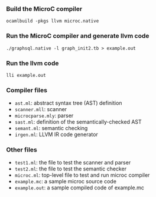 ### Build the MicroC compiler

```
ocamlbuild -pkgs llvm microc.native
```

### Run the MicroC compiler and generate llvm code

```
./graphsql.native -l graph_init2.tb > example.out
```

### Run the llvm code

```
lli example.out
```

### Compiler files

- `ast.ml`: abstract syntax tree (AST) definition
- `scanner.mll`: scanner
- `microcparse.mly`: parser
- `sast.ml`: definition of the semantically-checked AST
- `semant.ml`: semantic checking
- `irgen.ml`: LLVM IR code generator

### Other files

- `test1.ml`: the file to test the scanner and parser
- `test2.ml`: the file to test the semantic checker
- `microc.ml`: top-level file to test and run microc compiler
- `example.mc`: a sample microc source code
- `example.out`: a sample compiled code of example.mc
